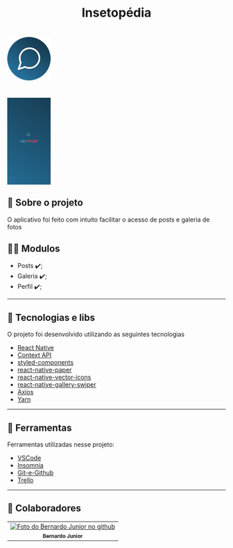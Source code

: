<h1 align="center">
    <tittle>Insetopédia</tittle>
       
<h1 >
<img 
  align="center" 
  src="https://raw.githubusercontent.com/Bernardo-Junior/HibriPost/main/android/app/src/main/res/drawable-xxxhdpi/icon.png?token=AI7UMIM7ZPYLMZWKUAVIRWLAEQYJ2" 
  width="100px;" 
  alt="exemplo imagem"
 />
</h1>
    
<h1> 
 <img 
  align="center" 
  src="https://github.com/Bernardo-Junior/HibriPost/blob/main/android/app/src/main/res/drawable/launch_screen.png" 
  width="100px;" 
  alt="exemplo imagem"
 />
</h1>

## 💬️ Sobre o projeto

O aplicativo foi feito com intuito facilitar o acesso de posts e galeria de fotos

## 👨‍💻️ Modulos
- Posts ✔️;
- Galeria ✔️;
- Perfil ✔️;

---

## 🚀 Tecnologias e libs

O projeto foi desenvolvido utilizando as seguintes tecnologias

- [React Native](https://reactnative.dev/)
- [Context API](https://pt-br.reactjs.org/docs/context.html)
- [styled-components](https://styled-components.com/)
- [react-native-paper](https://callstack.github.io/react-native-paper/)
- [react-native-vector-icons](https://github.com/oblador/react-native-vector-icons)
- [react-native-gallery-swiper](https://www.npmjs.com/package/react-native-gallery-swiper)
- [Axios](https://github.com/axios/axios)
- [Yarn](https://yarnpkg.com/)

---

## 🔧️ Ferramentas

Ferramentas utilizadas nesse projeto:

- [VSCode](https://code.visualstudio.com/)
- [Insomnia](https://insomnia.rest/download/)
- [Git-e-Github](https://github.com/)
- [Trello](https://trello.com/)

---


## 🤝 Colaboradores

<table>
  <tr>
    <td align="center">
      <a href="#">
        <img src="https://avatars2.githubusercontent.com/u/37701153?s=400&u=a0a7ce9fb7d78b087efe31ff05cd2978cd0dd6a2&v=4" width="100px;" alt="Foto do Bernardo Junior no github"/><br>
        <sub>
          <b>Bernardo Junior</b>
        </sub>
      </a>
    </td>
  </tr> 
 </table>

